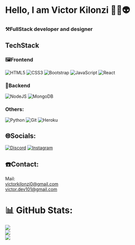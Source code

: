 # Hello, I am Victor Kilonzi 👨‍💻👽
### ⚒️FullStack developer and designer

## TechStack
### 🖼️Frontend
![HTML5](https://img.shields.io/badge/html5-%23E34F26.svg?style=for-the-badge&logo=html5&logoColor=white) ![CSS3](https://img.shields.io/badge/css3-%231572B6.svg?style=for-the-badge&logo=css3&logoColor=white) ![Bootstrap](https://img.shields.io/badge/bootstrap-%238511FA.svg?style=for-the-badge&logo=bootstrap&logoColor=white) ![JavaScript](https://img.shields.io/badge/javascript-%23323330.svg?style=for-the-badge&logo=javascript&logoColor=%23F7DF1E) ![React](https://img.shields.io/badge/react-%2320232a.svg?style=for-the-badge&logo=react&logoColor=%2361DAFB)
### 🧱Backend
![NodeJS](https://img.shields.io/badge/node.js-6DA55F?style=for-the-badge&logo=node.js&logoColor=white) ![MongoDB](https://img.shields.io/badge/MongoDB-%234ea94b.svg?style=for-the-badge&logo=mongodb&logoColor=white)
### Others:
![Python](https://img.shields.io/badge/python-3670A0?style=for-the-badge&logo=python&logoColor=ffdd54) ![Git](https://img.shields.io/badge/git-%23F05033.svg?style=for-the-badge&logo=git&logoColor=white)  ![Heroku](https://img.shields.io/badge/heroku-%23430098.svg?style=for-the-badge&logo=heroku&logoColor=white)

## 🌐Socials:
[![Discord](https://img.shields.io/badge/Discord-%237289DA.svg?logo=discord&logoColor=white)](https://discord.gg/happy_binary)
[![Instagram](https://img.shields.io/badge/Instagram-%23E4405F.svg?logo=Instagram&logoColor=white)](https://instagram.com/victor_.mk) 

## ☎️Contact:
Mail:<br>
victorkilonzi0@gmail.com<br>
victor.dev101@gmail.com

# 📊 GitHub Stats:
![](https://github-readme-stats.vercel.app/api?username=victorMK-sys&theme=gruvbox&hide_border=false&include_all_commits=false&count_private=false)<br/>
![](https://nirzak-streak-stats.vercel.app/?user=victorMK-sys&theme=gruvbox&hide_border=false)<br/>
![](https://github-readme-stats.vercel.app/api/top-langs/?username=victorMK-sys&theme=gruvbox&hide_border=false&include_all_commits=false&count_private=false&layout=compact)
